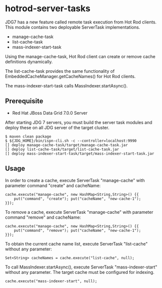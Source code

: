 # hotrod-server-tasks

JDG7 has a new feature called remote task execution from Hot Rod clients. This module contains two deployable ServerTask implementations.

* manage-cache-task
* list-cache-task
* mass-indexer-start-task

Using the manage-cache-task, Hot Rod client can create or remove cache definitions dynamically.

The list-cache-task provides the same functionality of  EmbeddedCacheManager.getCacheNames() for Hot Rod clients.

The mass-indexer-start-task calls MassIndexer.startAsync().

## Prerequisite

* Red Hat JBoss Data Grid 7.0.0 Server

After starting JDG 7 servers, you must build the server task modules and deploy these on all JDG server of the target cluster.

~~~
$ maven clean package
$ ${JDG_HOME}/bin/ispn-cli.sh -c --controller=localhost:9990
[] deploy manage-cache-task/target/manage-cache-task.jar
[] deploy list-cache-task/target/list-cache-task.jar
[] deploy mass-indexer-start-task/target/mass-indexer-start-task.jar
~~~

## Usage

In order to create a cache, execute ServerTask "manage-cache" with parameter command "create" and cacheName:

~~~
cache.execute("manage-cache", new HashMap<String,String>() {{
	put("command", "create"); put("cacheName", "new-cache-1");
}});
~~~

To remove a cache, execute ServerTask "manage-cache" with parameter command "remove" and cacheName:

~~~
cache.execute("manage-cache", new HashMap<String,String>() {{
	put("command", "remove"); put("cacheName", "new-cache-1");
}});
~~~

To obtain the current cache name list, execute ServerTask "list-cache" without any parameter:

~~~
Set<String> cacheNames = cache.execute("list-cache", null);
~~~

To call MassIndexer.startAsync(), execute ServerTask "mass-indexer-start" without any parameter. The target cache must be configured for indexing.

~~~
cache.execute("mass-indexer-start", null);
~~~

